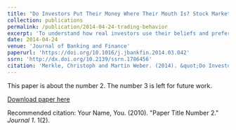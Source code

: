 ```yaml
---
title: "Do Investors Put Their Money Where Their Mouth Is? Stock Market Expectations and Trading Behavior"
collection: publications
permalink: /publication/2014-04-24-trading-behavior
excerpt: 'To understand how real investors use their beliefs and preferences in investing decisions, we examine a panel survey of self-directed online investors at a UK bank. The survey asks for return expectations, risk expectations, and risk tolerance of these investors in three-month intervals between 2008 and 2010. We combine the survey data with investors’ actual trading data and portfolio holdings. We find that investor beliefs have little predictive power for immediate trading behavior. The exception is a positive effect of increases in return expectation on buying activity. Portfolio risk levels and changes are more systematically related to return and risk expectations. In line with financial theory, risk taking increases with return expectations and decreases with risk expectations. In response to their expectations, investors also adjust the riskiness of assets they trade.'
date: 2014-04-24
venue: 'Journal of Banking and Finance'
paperurl: 'https://doi.org/10.1016/j.jbankfin.2014.03.042'
ssrn: 'http://dx.doi.org/10.2139/ssrn.1786456'
citation: 'Merkle, Christoph and Martin Weber. (2014). &quot;Do Investors Put Their Money Where Their Mouth Is? Stock Market Expectations and Trading Behavior.&quot; <i>Journal of Banking and Finance</i>. 46, 372–386.'
---
```

This paper is about the number 2. The number 3 is left for future work.

[Download paper here](http://academicpages.github.io/files/paper2.pdf)

Recommended citation: Your Name, You. (2010). "Paper Title Number 2." <i>Journal 1</i>. 1(2).
